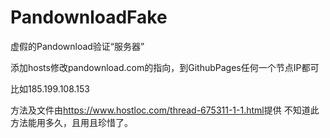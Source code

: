 # PandownloadFake

虚假的Pandownload验证“服务器”


添加hosts修改pandownload.com的指向，到GithubPages任何一个节点IP都可

比如185.199.108.153

方法及文件由<https://www.hostloc.com/thread-675311-1-1.html>提供
不知道此方法能用多久，且用且珍惜了。
